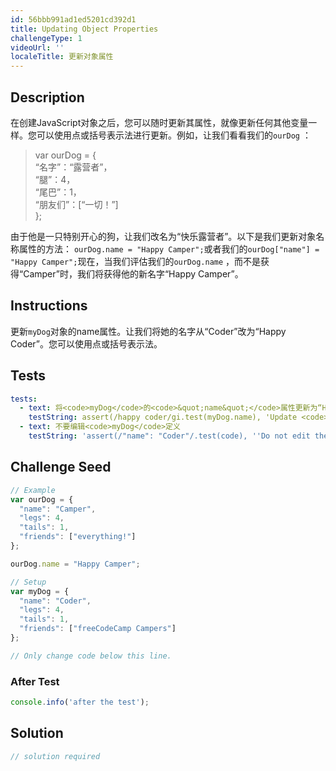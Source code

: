 ```yaml
---
id: 56bbb991ad1ed5201cd392d1
title: Updating Object Properties
challengeType: 1
videoUrl: ''
localeTitle: 更新对象属性
---
```


## Description
<section id="description">在创建JavaScript对象之后，您可以随时更新其属性，就像更新任何其他变量一样。您可以使用点或括号表示法进行更新。例如，让我们看看我们的<code>ourDog</code> ： <blockquote> var ourDog = { <br> “名字”：“露营者”， <br> “腿”：4， <br> “尾巴”：1， <br> “朋友们”：[“一切！”] <br> }; </blockquote>由于他是一只特别开心的狗，让我们改名为“快乐露营者”。以下是我们更新对象名称属性的方法： <code>ourDog.name = &quot;Happy Camper&quot;;</code>或者我们的<code>ourDog[&quot;name&quot;] = &quot;Happy Camper&quot;;</code>现在，当我们评估我们的<code>ourDog.name</code> ，而不是获得“Camper”时，我们将获得他的新名字“Happy Camper”。 </section>

## Instructions
<section id="instructions">更新<code>myDog</code>对象的name属性。让我们将她的名字从“Coder”改为“Happy Coder”。您可以使用点或括号表示法。 </section>

## Tests
<section id='tests'>

```yml
tests:
  - text: 将<code>myDog</code>的<code>&quot;name&quot;</code>属性更新为“Happy Coder”。
    testString: assert(/happy coder/gi.test(myDog.name), 'Update <code>myDog</code>&apos;s <code>"name"</code> property to equal "Happy Coder".');
  - text: 不要编辑<code>myDog</code>定义
    testString: 'assert(/"name": "Coder"/.test(code), ''Do not edit the <code>myDog</code> definition'');'

```

</section>

## Challenge Seed
<section id='challengeSeed'>

<div id='js-seed'>

```js
// Example
var ourDog = {
  "name": "Camper",
  "legs": 4,
  "tails": 1,
  "friends": ["everything!"]
};

ourDog.name = "Happy Camper";

// Setup
var myDog = {
  "name": "Coder",
  "legs": 4,
  "tails": 1,
  "friends": ["freeCodeCamp Campers"]
};

// Only change code below this line.

```

</div>


### After Test
<div id='js-teardown'>

```js
console.info('after the test');
```

</div>

</section>

## Solution
<section id='solution'>

```js
// solution required
```
</section>
